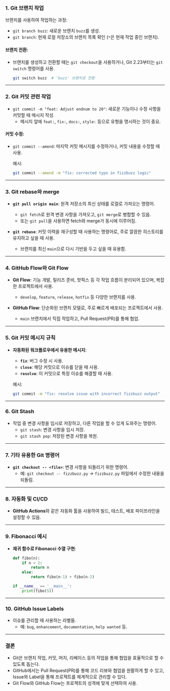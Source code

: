 ### 1. **Git 브랜치 작업**
브랜치를 사용하여 작업하는 과정:
- `git branch buzz`: 새로운 브랜치 `buzz`를 생성.
- `git branch`: 현재 로컬 저장소의 브랜치 목록 확인 (`*`은 현재 작업 중인 브랜치).
  
#### 브랜치 전환:
- 브랜치를 생성하고 전환할 때는 `git checkout`을 사용하거나, Git 2.23부터는 `git switch` 명령어를 사용.
  
  ```bash
  git switch buzz  # 'buzz' 브랜치로 전환
  ```

---

### 2. **Git 커밋 관련 작업**
- `git commit -m "feat: Adjust endnum to 20"`: 새로운 기능이나 수정 사항을 커밋할 때 메시지 작성.
  - 메시지 앞에 `feat:`, `fix:`, `docs:`, `style:` 등으로 유형을 명시하는 것이 중요.

#### 커밋 수정:
- `git commit --amend`: 마지막 커밋 메시지를 수정하거나, 커밋 내용을 수정할 때 사용.
  
  예시:
  ```bash
  git commit --amend -m "fix: corrected typo in fizzbuzz logic"
  ```

---

### 3. **Git rebase와 merge**
- **`git pull origin main`**: 원격 저장소의 최신 상태를 로컬로 가져오는 명령어.
  - `git fetch`로 원격 변경 사항을 가져오고, `git merge`로 병합할 수 있음.
  - 또는 `git pull`을 사용하면 fetch와 merge가 동시에 이루어짐.

- **`git rebase`**: 커밋 이력을 재구성할 때 사용하는 명령어로, 주로 깔끔한 히스토리를 유지하고 싶을 때 사용.
  - 브랜치를 최신 `main`으로 다시 기반을 두고 싶을 때 유용함.

---

### 4. **GitHub Flow와 Git Flow**
- **Git Flow**: 기능 개발, 릴리즈 준비, 핫픽스 등 각 작업 흐름이 분리되어 있으며, 복잡한 프로젝트에서 사용.
  - `develop`, `feature`, `release`, `hotfix` 등 다양한 브랜치를 사용.

- **GitHub Flow**: 단순화된 브랜치 모델로, 주로 빠르게 배포되는 프로젝트에서 사용.
  - `main` 브랜치에서 직접 작업하고, Pull Request(PR)를 통해 협업.

---

### 5. **Git 커밋 메시지 규칙**
- **자동화된 워크플로우에서 유용한 메시지**:
  - **`fix`**: 버그 수정 시 사용.
  - **`close`**: 해당 커밋으로 이슈를 닫을 때 사용.
  - **`resolve`**: 이 커밋으로 특정 이슈를 해결할 때 사용.

  예시:
  ```bash
  git commit -m "fix: resolve issue with incorrect fizzbuzz output"
  ```

---

### 6. **Git Stash** 
- 작업 중 변경 사항을 임시로 저장하고, 다른 작업을 할 수 있게 도와주는 명령어.
  - `git stash`: 변경 사항을 임시 저장.
  - `git stash pop`: 저장된 변경 사항을 복원.

---

### 7. **기타 유용한 Git 명령어**
- **`git checkout -- <file>`**: 변경 사항을 되돌리기 위한 명령어. 
  - 예: `git checkout -- fizzbuzz.py` → `fizzbuzz.py` 파일에서 수정한 내용을 되돌림.

---

### 8. **자동화 및 CI/CD**
- **GitHub Actions**와 같은 자동화 툴을 사용하여 빌드, 테스트, 배포 파이프라인을 설정할 수 있음.

---

### 9. **Fibonacci 예시**
- **재귀 함수로 Fibonacci 수열 구현**:
  
  ```python
  def fibo(n):
      if n < 2:
          return n
      else:
          return fibo(n-1) + fibo(n-2)

  if __name__ == '__main__':
      print(fibo(5))
  ```

---

### 10. **GitHub Issue Labels**
- 이슈를 관리할 때 사용하는 라벨들.
  - 예: `bug`, `enhancement`, `documentation`, `help wanted` 등.

---

### 결론
- Git은 브랜치 작업, 커밋, 머지, 리베이스 등의 작업을 통해 협업을 효율적으로 할 수 있도록 돕는다.
- GitHub에서는 Pull Request(PR)를 통해 코드 리뷰와 협업을 원활하게 할 수 있고, Issue와 Label을 통해 프로젝트를 체계적으로 관리할 수 있다.
- Git Flow와 GitHub Flow는 프로젝트의 성격에 맞게 선택하여 사용.
